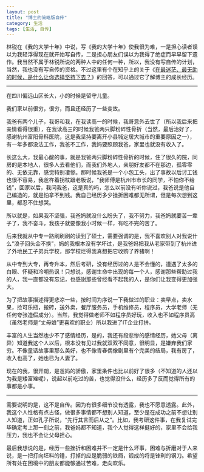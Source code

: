 ```yaml
---
layout: post
title: "博主的简略版自传"
category: 生活
tags: [生活, 自传]
---
```


林锐在《我的大学十年》中说，写《我的大学十年》使我很为难，一是担心读者误以为我轻浮得现在就开始写自传，二是担心朋友们误以为我得了绝症而早早留下遗作。我当然不属于林锐所说的两种人中的任何一种，所以，我没有写自传的计划，当然，我也没有写自传的资格。不过这里有个在知乎上的关于《[在最迷茫、最无助的时候，是什么让你选择坚持下去？][1]》的回答，可以通过它了解博主的成长经历。

---

在四川偏远山区长大，小的时候是留守儿童。

我们家以前很穷，很穷，而且还经历了一些变故。

我爸有两个儿子，我哥和我，在我读高一的时候，我哥意外去世了（所以我后来把亲情看得很重），在我读高三的时候我爸两只脚粉碎性骨折（当然，最后治好了，感谢杭州富阳骨科医院，这是我坚持要离开小县城定居大城市的重要原因之一），有一年多都没法工作，我爸不工作，我妈要照顾我爸，家里也就没有收入了。

长这么大，我最心酸的事，就是我爸两只脚粉碎性骨折的时候，住了很久的院，同房的是本地人，很多人去看他们，而我们外地人，亲朋好友都不在那边，孤零零的、无依无靠，感觉特别凄惨。那时候我爸是一个小包工头，出了事故以后讨工钱也很不容易，我爸杵着拐杖跟老板说，“我师傅是杭州市市长的同学，不怕你不给钱”，回家以后，我问我爸，这是真的吗，怎么以前没有听你说过，我爸说是他自己编造的，就是怕拿不到钱。我自己经历多少挫折困难都无所谓，但是每次想到这里，都忍不住想哭。

所以就是，如果我不坚强，我爸妈就没什么盼头了，我不努力，我爸妈就要苦一辈子了，我不奋斗，我孩子就要像我小时候一样，有吃不完的苦了。

后来我就从中专一路刷刷刷的读到了硕士，需要强调的是，我不喜欢别人对我说什么“浪子回头金不换”，妈的我根本没有学坏过，是我爸妈把我从老家带到了杭州进了外地民工子弟兵学校，那学校烂得我真想把它收购了养猪啊！

从中专到大专，再专升本，然后考研，没有经历过的人是不会懂的，遭遇了太多的白眼、怀疑和冷嘲热讽！只想说，感谢生命中出现的每一个人，感谢那些帮助过我的人，我一直都没有忘记，也感谢那些曾经看不起我的人，是你们让我变得更加强大。

为了把故事描述得更悲凉一些，按时间为序说一下我做过的职业：卖早点，卖水果，捡可乐瓶，搬砖，送外卖，餐厅服务员，手机维修员，程序员，大学老师（无任何夸张造假成分）。当然，我觉得做老师不如程序员好玩，收入也不如程序员高（虽然老师是“丈母娘”更喜欢的职业）所以我进了IT企业打拼。

丰富的人生当然也少不了感情经历，是的，我还有段悲惨的感情经历，她父母（离异）知道我这个人以后，根本没有见过我就双双不同意，很明显，是嫌弃我们家穷。不像童话故事里那么美好，也不像青春偶像剧里有个完美的结局，我有房了，收入也高了，她也已为人妻了。

现在的我，很开朗，是爸妈的骄傲，家里条件也比以前好了很多（不知道的人还以为我是矮富矬呢），说起以前吃过的苦，也觉得没什么，经历多了反而觉得所有的事都是小事。

---

需要说明的是，这不是自传。因为有很多细节没有透露，我也不愿意透露。此外，我这个人性格有点古怪，做很多事情都不想别人知道，至少是在成功之前不想让别人知道，正如孔子所说，“先行其言而后从之”。比如，我考研这件事，在我复试完毕确定考上那一刻之前，我爸妈都不知道，我个人觉得这样挺好的，家里不会给我压力，我也不会让父母担心。

最后我想说的是，经历一些挫折和困难并不一定是什么坏事，困难与折磨对于人来说，是一把打向坯料的锤，打掉的应是脆弱的铁屑，锻成的将是锋利的钢刀。希望所有处在困境中的朋友都能够通过苦难，走向欢乐。

[1]: http://www.zhihu.com/question/22857165
